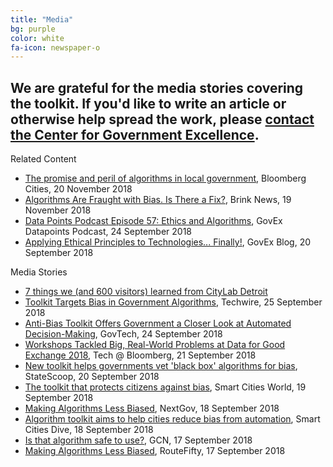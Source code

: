```yaml
---
title: "Media"
bg: purple
color: white
fa-icon: newspaper-o
---
```


## We are grateful for the media stories covering the toolkit. If you'd like to write an article or otherwise help spread the work, please [contact the Center for Government Excellence](https://govex.jhu.edu/contact/).

Related Content
* [The promise and peril of algorithms in local government](https://medium.com/@BloombergCities/the-promise-and-peril-of-algorithms-in-local-government-f1a2964769f2), Bloomberg Cities, 20 November 2018
* [Algorithms Are Fraught with Bias. Is There a Fix?](https://www.brinknews.com/algorithms-are-fraught-with-bias-is-there-a-fix/), Brink News, 19 November 2018
* [Data Points Podcast Episode 57: Ethics and Algorithms](https://govex.jhu.edu/wiki/data-points-podcast-episode-57-ethics-algorithms/), GovEx Datapoints Podcast, 24 September 2018
* [Applying Ethical Principles to Technologies... Finally!](https://govex.jhu.edu/wiki/applying-the-same-ethical-principles-to-technologies-that-we-apply-to-humans-finally/), GovEx Blog, 20 September 2018

Media Stories
* [7 things we (and 600 visitors) learned from CityLab Detroit](https://www.freep.com/story/money/business/john-gallagher/2018/10/30/citylab-detroit-takeaways/1821250002/)
* [Toolkit Targets Bias in Government Algorithms](https://www.techwire.net/news/toolkit-targets-bias-in-government-algorithms.html), Techwire, 25 September 2018
* [Anti-Bias Toolkit Offers Government a Closer Look at Automated Decision-Making](http://www.govtech.com/computing/Anti-Bias-Toolkit-Offers-Government-a-Closer-Look-at-Automated-Decision-Making.html), GovTech, 24 September 2018
* [Workshops Tackled Big, Real-World Problems at Data for Good Exchange 2018](https://www.techatbloomberg.com/blog/workshops-dig-big-real-world-problems-data-good-exchange-2018/), Tech @ Bloomberg, 21 September 2018
* [New toolkit helps governments vet 'black box' algorithms for bias](https://statescoop.com/new-toolkit-helps-governments-vet-black-box-algorithms-for-bias), StateScoop, 20 September 2018
* [The toolkit that protects citizens against bias](https://www.smartcitiesworld.net/news/news/the-algorithm-that-protects-citizens-against-bias-3354), Smart Cities World, 19 September 2018
* [Making Algorithms Less Biased](https://www.nextgov.com/analytics-data/2018/09/making-algorithms-less-biased/151350/), NextGov, 18 September 2018
* [Algorithm toolkit aims to help cities reduce bias from automation](https://www.smartcitiesdive.com/news/algorithm-toolkit-aims-to-help-cities-reduce-bias-from-automation/532555/), Smart Cities Dive, 18 September 2018
* [Is that algorithm safe to use?](https://gcn.com/articles/2018/09/17/ethics-algorithm-toolkit.aspx), GCN, 17 September 2018
* [Making Algorithms Less Biased](https://www.routefifty.com/smart-cities/2018/09/making-algorithms-less-biased/151326/), RouteFifty, 17 September 2018

